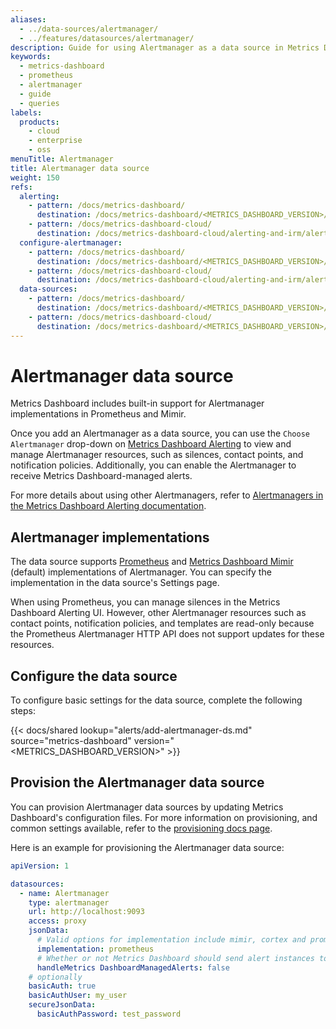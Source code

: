 ```yaml
---
aliases:
  - ../data-sources/alertmanager/
  - ../features/datasources/alertmanager/
description: Guide for using Alertmanager as a data source in Metrics Dashboard
keywords:
  - metrics-dashboard
  - prometheus
  - alertmanager
  - guide
  - queries
labels:
  products:
    - cloud
    - enterprise
    - oss
menuTitle: Alertmanager
title: Alertmanager data source
weight: 150
refs:
  alerting:
    - pattern: /docs/metrics-dashboard/
      destination: /docs/metrics-dashboard/<METRICS_DASHBOARD_VERSION>/alerting/
    - pattern: /docs/metrics-dashboard-cloud/
      destination: /docs/metrics-dashboard-cloud/alerting-and-irm/alerting/
  configure-alertmanager:
    - pattern: /docs/metrics-dashboard/
      destination: /docs/metrics-dashboard/<METRICS_DASHBOARD_VERSION>/alerting/set-up/configure-alertmanager/
    - pattern: /docs/metrics-dashboard-cloud/
      destination: /docs/metrics-dashboard-cloud/alerting-and-irm/alerting/set-up/configure-alertmanager/
  data-sources:
    - pattern: /docs/metrics-dashboard/
      destination: /docs/metrics-dashboard/<METRICS_DASHBOARD_VERSION>/administration/provisioning/#datasources
    - pattern: /docs/metrics-dashboard-cloud/
      destination: /docs/metrics-dashboard/<METRICS_DASHBOARD_VERSION>/administration/provisioning/#datasources
---
```


# Alertmanager data source

Metrics Dashboard includes built-in support for Alertmanager implementations in Prometheus and Mimir.

Once you add an Alertmanager as a data source, you can use the `Choose Alertmanager` drop-down on [Metrics Dashboard Alerting](ref:alerting) to view and manage Alertmanager resources, such as silences, contact points, and notification policies. Additionally, you can enable the Alertmanager to receive Metrics Dashboard-managed alerts.

For more details about using other Alertmanagers, refer to [Alertmanagers in the Metrics Dashboard Alerting documentation](ref:configure-alertmanager).

## Alertmanager implementations

The data source supports [Prometheus](https://prometheus.io/) and [Metrics Dashboard Mimir](/docs/mimir/latest/) (default) implementations of Alertmanager. You can specify the implementation in the data source's Settings page.

When using Prometheus, you can manage silences in the Metrics Dashboard Alerting UI. However, other Alertmanager resources such as contact points, notification policies, and templates are read-only because the Prometheus Alertmanager HTTP API does not support updates for these resources.

## Configure the data source

To configure basic settings for the data source, complete the following steps:

{{< docs/shared lookup="alerts/add-alertmanager-ds.md" source="metrics-dashboard" version="<METRICS_DASHBOARD_VERSION>" >}}

## Provision the Alertmanager data source

You can provision Alertmanager data sources by updating Metrics Dashboard's configuration files.
For more information on provisioning, and common settings available, refer to the [provisioning docs page](ref:data-sources).

Here is an example for provisioning the Alertmanager data source:

```yaml
apiVersion: 1

datasources:
  - name: Alertmanager
    type: alertmanager
    url: http://localhost:9093
    access: proxy
    jsonData:
      # Valid options for implementation include mimir, cortex and prometheus
      implementation: prometheus
      # Whether or not Metrics Dashboard should send alert instances to this Alertmanager
      handleMetrics DashboardManagedAlerts: false
    # optionally
    basicAuth: true
    basicAuthUser: my_user
    secureJsonData:
      basicAuthPassword: test_password
```
